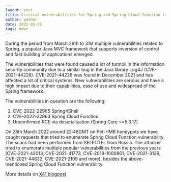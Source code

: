 ```yaml
---
layout: post
title: Critical vulnerabilities for Spring and Spring Cloud function (aka Springshell) found on Pet-HMR honeypots
author: pethmr
date: 2022-03-31
tags: news
---
```



During the period from March 29th to 31st multiple vulnerabilities related to Spring,
a popular Java MVC framework that supports inversion of control and fast building of applications emerged.

The vulnerabilities that were found caused a lot of turmoil in the information
security community due to a similar bug in the Java library Log4J (CVE-2021-44228). 
CVE-2021-44228 was found in December 2021 and has affected a lot of critical systems. 
New vulnerabilities are serious and have a high impact due to their capabilities, 
ease of use and widespread of the Spring framework. 

The vulnerabilities in question are the following:
1. CVE-2022-22965 Spring4Shell
2. CVE-2022-22963 Spring Cloud Function
3. Unconfirmed RCE via deserialization (Spring Core <=5.3.17)

On 28th March 2022 around 22:46GMT on Pet-HMR honeypots we have caught requests 
that tried to enumerate Spring Cloud Function vulnerability. 
The scans had been performed from SELECTEL from Russia. 
The attacker tried to enumerate multiple popular vulnerabilities from the 
previous years (CVE-2021-42013, CVE-2021-41773, CVE-2018-1000861, CVE-2021-3129, 
CVE-2021-44832, CVE-2021-2109 and more), besides the above-mentioned Spring
Cloud Function vulnerability.


More details on [X41 blogpost](https://x41-dsec.de/pethmr/springshell/)
